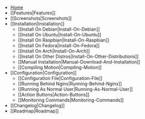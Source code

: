* [Home](https://github.com/ccrisan/motioneye/wiki)
* [[Features|Features]]
* [[Screenshots|Screenshots]]
* [[Installation|Installation]]
    * [[Install On Debian|Install-On-Debian]]
    * [[Install On Ubuntu|Install-On-Ubuntu]]
    * [[Install On Raspbian|Install-On-Raspbian]]
    * [[Install On Fedora|Install-On-Fedora]]
    * [[Install On Arch|Install-On-Arch]]
    * [[Install On Other Distros|Install-On-Other-Distributions]]
    * [[Manual Installation|Manual-Download-And-Installation]]
    * [[Compiling Motion|Compiling-Motion]]
* [[Configuration|Configuration]]
    * [[Configuration File|Configuration-File]]
    * [[Running Behind Nginx|Running-Behind-Nginx]]
    * [[Running As Normal User|Running-As-Normal-User]]
    * [[Action Buttons|Action-Buttons]]
    * [[Monitoring Commands|Monitoring-Commands]]
* [[Changelog|Changelog]]
* [[Roadmap|Roadmap]]